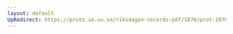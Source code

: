```yaml
---
layout: default
UpRedirect: https://pruto.im.uu.se/riksdagen-records-pdf/1876/prot-1876--ak--016/prot-1876--ak--016_031.pdf
---
```

